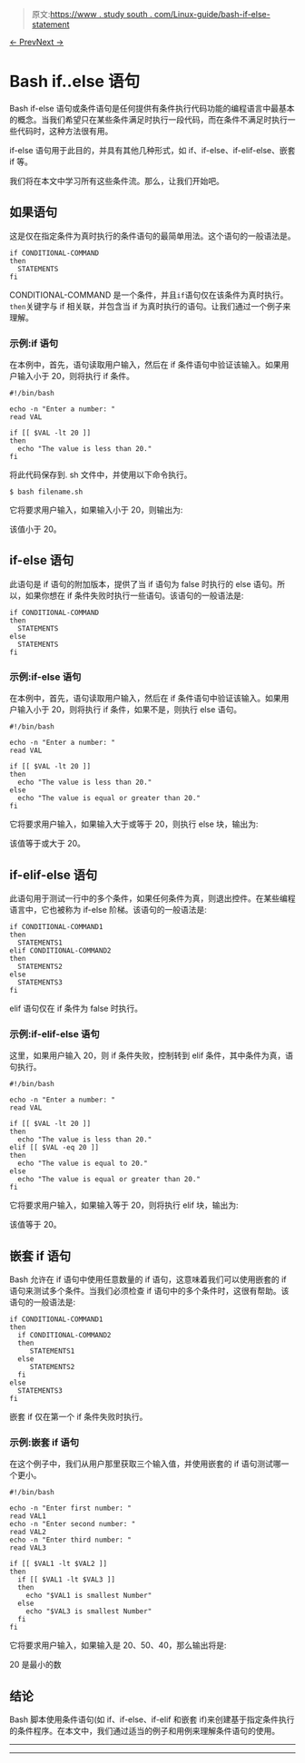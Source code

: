 > 原文:[https://www . study south . com/Linux-guide/bash-if-else-statement](https://www.studytonight.com/linux-guide/bash-if-else-statement)

[← Prev](/linux-guide/)[Next →](/linux-guide/bash-for-loop "Bash For Loop")

# Bash if..else 语句

Bash if-else 语句或条件语句是任何提供有条件执行代码功能的编程语言中最基本的概念。当我们希望只在某些条件满足时执行一段代码，而在条件不满足时执行一些代码时，这种方法很有用。

if-else 语句用于此目的，并具有其他几种形式，如 if、if-else、if-elif-else、嵌套 if 等。

我们将在本文中学习所有这些条件流。那么，让我们开始吧。

## 如果语句

这是仅在指定条件为真时执行的条件语句的最简单用法。这个语句的一般语法是。

```
if CONDITIONAL-COMMAND
then
  STATEMENTS
fi
```

CONDITIONAL-COMMAND 是一个条件，并且`if`语句仅在该条件为真时执行。`then`关键字与 if 相关联，并包含当 if 为真时执行的语句。让我们通过一个例子来理解。

### 示例:if 语句

在本例中，首先，语句读取用户输入，然后在 if 条件语句中验证该输入。如果用户输入小于 20，则将执行 if 条件。

```
#!/bin/bash

echo -n "Enter a number: "
read VAL

if [[ $VAL -lt 20 ]]
then
  echo "The value is less than 20."
fi
```

将此代码保存到. sh 文件中，并使用以下命令执行。

```
$ bash filename.sh
```

它将要求用户输入，如果输入小于 20，则输出为:

该值小于 20。

## if-else 语句

此语句是 if 语句的附加版本，提供了当 if 语句为 false 时执行的 else 语句。所以，如果你想在 if 条件失败时执行一些语句。该语句的一般语法是:

```
if CONDITIONAL-COMMAND
then
  STATEMENTS
else
  STATEMENTS
fi
```

### 示例:if-else 语句

在本例中，首先，语句读取用户输入，然后在 if 条件语句中验证该输入。如果用户输入小于 20，则将执行 if 条件，如果不是，则执行 else 语句。

```
#!/bin/bash

echo -n "Enter a number: "
read VAL

if [[ $VAL -lt 20 ]]
then
  echo "The value is less than 20."
else
  echo "The value is equal or greater than 20."
fi
```

它将要求用户输入，如果输入大于或等于 20，则执行 else 块，输出为:

该值等于或大于 20。

## if-elif-else 语句

此语句用于测试一行中的多个条件，如果任何条件为真，则退出控件。在某些编程语言中，它也被称为 if-else 阶梯。该语句的一般语法是:

```
if CONDITIONAL-COMMAND1
then
  STATEMENTS1
elif CONDITIONAL-COMMAND2
then
  STATEMENTS2
else
  STATEMENTS3
fi
```

elif 语句仅在 if 条件为 false 时执行。

### 示例:if-elif-else 语句

这里，如果用户输入 20，则 if 条件失败，控制转到 elif 条件，其中条件为真，语句执行。

```
#!/bin/bash

echo -n "Enter a number: "
read VAL

if [[ $VAL -lt 20 ]]
then
  echo "The value is less than 20."
elif [[ $VAL -eq 20 ]]
then
  echo "The value is equal to 20."
else
  echo "The value is equal or greater than 20."
fi
```

它将要求用户输入，如果输入等于 20，则将执行 elif 块，输出为:

该值等于 20。

## 嵌套 if 语句

Bash 允许在 if 语句中使用任意数量的 if 语句，这意味着我们可以使用嵌套的 if 语句来测试多个条件。当我们必须检查 if 语句中的多个条件时，这很有帮助。该语句的一般语法是:

```
if CONDITIONAL-COMMAND1
then
  if CONDITIONAL-COMMAND2
  then
     STATEMENTS1
  else
     STATEMENTS2
  fi
else
  STATEMENTS3 
fi
```

嵌套 if 仅在第一个 if 条件失败时执行。

### 示例:嵌套 if 语句

在这个例子中，我们从用户那里获取三个输入值，并使用嵌套的 if 语句测试哪一个更小。

```
#!/bin/bash

echo -n "Enter first number: "
read VAL1
echo -n "Enter second number: "
read VAL2
echo -n "Enter third number: "
read VAL3

if [[ $VAL1 -lt $VAL2 ]]
then
  if [[ $VAL1 -lt $VAL3 ]]
  then
    echo "$VAL1 is smallest Number"
  else
    echo "$VAL3 is smallest Number"
  fi
fi
```

它将要求用户输入，如果输入是 20、50、40，那么输出将是:

20 是最小的数

## 结论

Bash 脚本使用条件语句(如 if、if-else、if-elif 和嵌套 if)来创建基于指定条件执行的条件程序。在本文中，我们通过适当的例子和用例来理解条件语句的使用。

* * *

* * *